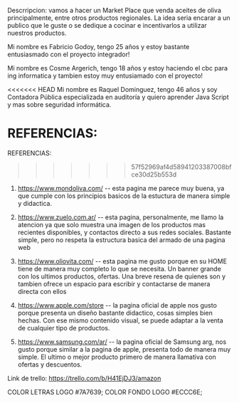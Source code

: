 Descrripcion: vamos a hacer un Market Place que venda aceites de oliva principalmente, entre otros productos regionales. La idea seria encarar a un publico que le guste o se dedique a cocinar e incentivarlos a utilizar nuestros productos.

Mi nombre es Fabricio Godoy, tengo 25 años y estoy bastante entusiasmado con el proyecto integrador!

Mi nombre es Cosme Argerich, tengo 18 años y estoy haciendo el cbc para ing informatica y tambien estoy muy entusiamado con el proyecto!

<<<<<<< HEAD
Mi nombre es Raquel Dominguez, tengo 46 años y soy Contadora Pública especializada en auditoría y quiero aprender Java Script y mas sobre seguridad informática.

REFERENCIAS:
=======
REFERENCIAS:
>>>>>>> 57f52969af4d58941203387008bfce30d25b553d
1) https://www.mondoliva.com/ -- esta pagina me parece muy buena, ya que cumple con los principios basicos de la estuctura de manera simple y didactica.

2) https://www.zuelo.com.ar/ -- esta pagina, personalmente, me llamo la atencion ya que solo muestra una imagen de los productos mas recientes disponibles, y contactos directo a sus redes sociales. Bastante simple, pero no respeta la estructura basica del armado de una pagina web

3) https://www.oliovita.com/ -- esta pagina me gusto porque en su HOME tiene de manera muy completo lo que se necesita. Un banner grande con los ultimos productos, ofertas. Una breve resena de quienes son y tambien ofrece un espacio para escribir y contactarse de manera directa con ellos 

4) https://www.apple.com/store -- la pagina oficial de apple nos gusto porque presenta un diseño bastante didactico, cosas simples bien hechas. Con ese mismo contenido visual, se puede adaptar a la venta de cualquier tipo de productos.

5) https://www.samsung.com/ar/ -- la pagina oficial de Samsung arg, nos gusto porque similar a la pagina de apple, presenta todo de manera muy simple. El ultimo o mejor producto primero de manera llamativa con ofertas y descuentos.


Link de trello: https://trello.com/b/H41EjDJ3/amazon

COLOR LETRAS LOGO #7A7639;
COLOR FONDO LOGO  #ECCC6E;